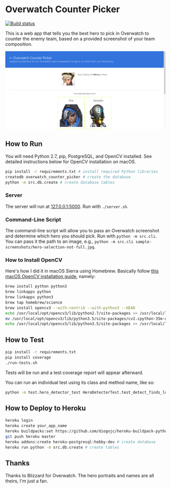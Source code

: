 # Overwatch Counter Picker

[![Build status](https://travis-ci.org/cheshire137/overwatch-counter-picker.svg?branch=master)](https://travis-ci.org/cheshire137/overwatch-counter-picker)

This is a web app that tells you the best hero to pick in Overwatch to
counter the enemy team, based on a provided screenshot of your team composition.

![Screenshot of app](https://raw.githubusercontent.com/cheshire137/overwatch-counter-picker/master/app-screenshot.png)

## How to Run

You will need Python 2.7, pip, PostgreSQL, and OpenCV installed. See detailed
instructions below for OpenCV installation on macOS.

```bash
pip install -r requirements.txt # install required Python libraries
createdb overwatch_counter_picker # create the database
python -m src.db.create # create database tables
```

### Server

The server will run at [127.0.0.1:5000](http://127.0.0.1:5000/). Run with
`./server.sh`.

### Command-Line Script

The command-line script will allow you to pass an Overwatch screenshot and
determine which hero you should pick. Run with `python -m src.cli`. You can pass
it the path to an image, e.g.,
`python -m src.cli sample-screenshots/hero-selection-not-full.jpg`.

### How to Install OpenCV

Here's how I did it in macOS Sierra using Homebrew. Basically follow
[this macOS OpenCV installation guide](http://www.pyimagesearch.com/2016/12/19/install-opencv-3-on-macos-with-homebrew-the-easy-way/),
namely:

```bash
brew install python python3
brew linkapps python
brew linkapps python3
brew tap homebrew/science
brew install opencv3 --with-contrib --with-python3 --HEAD
echo /usr/local/opt/opencv3/lib/python2.7/site-packages >> /usr/local/lib/python2.7/site-packages/opencv3.pth
mv /usr/local/opt/opencv3/lib/python3.5/site-packages/cv2.cpython-35m-darwin.so /usr/local/opt/opencv3/lib/python3.5/site-packages/cv2.so
echo /usr/local/opt/opencv3/lib/python3.5/site-packages >> /usr/local/lib/python3.5/site-packages/opencv3.pth
```

## How to Test

```bash
pip install -r requirements.txt
pip install coverage
./run-tests.sh
```

Tests will be run and a test coverage report will appear afterward.

You can run an individual test using its class and method name, like so:

```bash
python -m test.hero_detector_test HeroDetectorTest.test_detect_finds_lucio_when_present
```

## How to Deploy to Heroku

```bash
heroku login
heroku create your_app_name
heroku buildpacks:set https://github.com/diogojc/heroku-buildpack-python-opencv-scipy
git push heroku master
heroku addons:create heroku-postgresql:hobby-dev # create database
heroku run python -m src.db.create # create tables
```

## Thanks

Thanks to Blizzard for Overwatch. The hero portraits and names are all theirs,
I'm just a fan.
